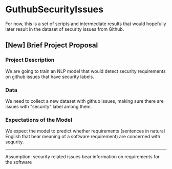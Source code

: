 # GuthubSecurityIssues
For now, this is a set of scripts and intermediate results that would hopefully later result in the dataset of security issues from Github.


## [New] Brief Project Proposal

### Project Description

We are going to train an NLP model that would detect security requirements on github issues that have security labels.

### Data

We need to collect a new dataset with github issues, making sure there are issues with "security" label among them.

### Expectations of the Model

We expect the model to predict whether requirements (sentences in natural English that bear meaning of a software requirement) are concerned with sequrity.


----

Assumption:
security related issues bear information on requirements for the software
